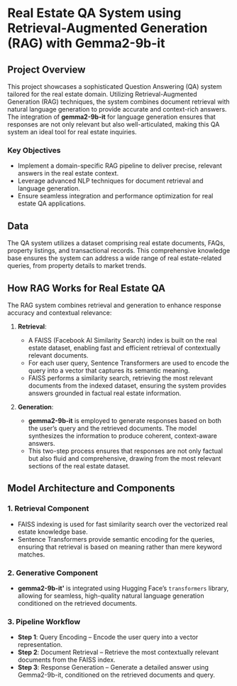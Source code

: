 # Real Estate QA System using Retrieval-Augmented Generation (RAG) with Gemma2-9b-it

## Project Overview
This project showcases a sophisticated Question Answering (QA) system tailored for the real estate domain. Utilizing Retrieval-Augmented Generation (RAG) techniques, the system combines document retrieval with natural language generation to provide accurate and context-rich answers. The integration of **gemma2-9b-it** for language generation ensures that responses are not only relevant but also well-articulated, making this QA system an ideal tool for real estate inquiries.

### Key Objectives
- Implement a domain-specific RAG pipeline to deliver precise, relevant answers in the real estate context.
- Leverage advanced NLP techniques for document retrieval and language generation.
- Ensure seamless integration and performance optimization for real estate QA applications.

## Data
The QA system utilizes a dataset comprising real estate documents, FAQs, property listings, and transactional records. This comprehensive knowledge base ensures the system can address a wide range of real estate-related queries, from property details to market trends.

## How RAG Works for Real Estate QA
The RAG system combines retrieval and generation to enhance response accuracy and contextual relevance:

1. **Retrieval**:
   - A FAISS (Facebook AI Similarity Search) index is built on the real estate dataset, enabling fast and efficient retrieval of contextually relevant documents.
   - For each user query, Sentence Transformers are used to encode the query into a vector that captures its semantic meaning.
   - FAISS performs a similarity search, retrieving the most relevant documents from the indexed dataset, ensuring the system provides answers grounded in factual real estate information.

2. **Generation**:
   - **gemma2-9b-it** is employed to generate responses based on both the user’s query and the retrieved documents. The model synthesizes the information to produce coherent, context-aware answers.
   - This two-step process ensures that responses are not only factual but also fluid and comprehensive, drawing from the most relevant sections of the real estate dataset.

## Model Architecture and Components
### 1. **Retrieval Component**
   - FAISS indexing is used for fast similarity search over the vectorized real estate knowledge base.
   - Sentence Transformers provide semantic encoding for the queries, ensuring that retrieval is based on meaning rather than mere keyword matches.

### 2. **Generative Component**
   - **gemma2-9b-it'** is integrated using Hugging Face’s `transformers` library, allowing for seamless, high-quality natural language generation conditioned on the retrieved documents.

### 3. **Pipeline Workflow**
   - **Step 1**: Query Encoding – Encode the user query into a vector representation.
   - **Step 2**: Document Retrieval – Retrieve the most contextually relevant documents from the FAISS index.
   - **Step 3**: Response Generation – Generate a detailed answer using Gemma2-9b-it, conditioned on the retrieved documents and query.

